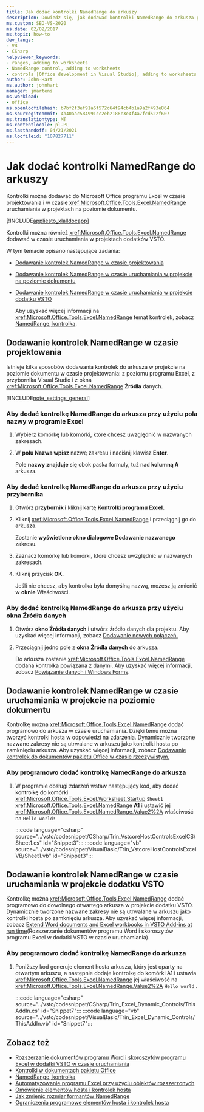 ```yaml
---
title: Jak dodać kontrolki NamedRange do arkuszy
description: Dowiedz się, jak dodawać kontrolki NamedRange do arkusza programu Excel Microsoft Office czasie projektowania i w czasie uruchamiania w projektach na poziomie dokumentu.
ms.custom: SEO-VS-2020
ms.date: 02/02/2017
ms.topic: how-to
dev_langs:
- VB
- CSharp
helpviewer_keywords:
- ranges, adding to worksheets
- NamedRange control, adding to worksheets
- controls [Office development in Visual Studio], adding to worksheets
author: John-Hart
ms.author: johnhart
manager: jmartens
ms.workload:
- office
ms.openlocfilehash: b7bf2f3ef91a6f572c64f94cb4b1a9a2f493e864
ms.sourcegitcommit: 4b40aac584991cc2eb2186c3e4f4a7fcd522f607
ms.translationtype: MT
ms.contentlocale: pl-PL
ms.lasthandoff: 04/21/2021
ms.locfileid: "107827711"
---
```

# <a name="how-to-add-namedrange-controls-to-worksheets"></a>Jak dodać kontrolki NamedRange do arkuszy
  Kontrolki można dodawać do Microsoft Office programu Excel w czasie projektowania i w czasie <xref:Microsoft.Office.Tools.Excel.NamedRange> uruchamiania w projektach na poziomie dokumentu.

 [!INCLUDE[appliesto_xlalldocapp](../vsto/includes/appliesto-xlalldocapp-md.md)]

 Kontrolki można również <xref:Microsoft.Office.Tools.Excel.NamedRange> dodawać w czasie uruchamiania w projektach dodatków VSTO.

 W tym temacie opisano następujące zadania:

- [Dodawanie kontrolek NamedRange w czasie projektowania](#designtime)

- [Dodawanie kontrolek NamedRange w czasie uruchamiania w projekcie na poziomie dokumentu](#runtimedoclevel)

- [Dodawanie kontrolek NamedRange w czasie uruchamiania w projekcie dodatku VSTO](#runtimeaddin)

  Aby uzyskać więcej informacji na <xref:Microsoft.Office.Tools.Excel.NamedRange> temat kontrolek, zobacz [NamedRange, kontrolka](../vsto/namedrange-control.md).

## <a name="add-namedrange-controls-at-design-time"></a><a name="designtime"></a> Dodawanie kontrolek NamedRange w czasie projektowania
 Istnieje kilka sposobów dodawania kontrolek do arkusza w projekcie na poziomie dokumentu w czasie projektowania: z poziomu programu Excel, z przybornika Visual Studio i z okna <xref:Microsoft.Office.Tools.Excel.NamedRange> **Źródła** danych. 

 [!INCLUDE[note_settings_general](../sharepoint/includes/note-settings-general-md.md)]

### <a name="to-add-a-namedrange-control-to-a-worksheet-using-the-name-box-in-excel"></a>Aby dodać kontrolkę NamedRange do arkusza przy użyciu pola nazwy w programie Excel

1. Wybierz komórkę lub komórki, które chcesz uwzględnić w nazwanych zakresach.

2. W **polu Nazwa wpisz** nazwę zakresu i naciśnij klawisz **Enter**.

     Pole **nazwy znajduje** się obok paska formuły, tuż nad **kolumną A** arkusza.

### <a name="to-add-a-namedrange-control-to-a-worksheet-using-the-toolbox"></a>Aby dodać kontrolkę NamedRange do arkusza przy użyciu przybornika

1. Otwórz **przybornik i** kliknij kartę **Kontrolki programu Excel.**

2. Kliknij <xref:Microsoft.Office.Tools.Excel.NamedRange> i przeciągnij go do arkusza.

     Zostanie **wyświetlone okno dialogowe Dodawanie nazwanego** zakresu.

3. Zaznacz komórkę lub komórki, które chcesz uwzględnić w nazwanych zakresach.

4. Kliknij przycisk **OK**.

     Jeśli nie chcesz, aby kontrolka była domyślną nazwą, możesz ją zmienić w **oknie** Właściwości.

### <a name="to-add-a-namedrange-control-to-a-worksheet-using-the-data-sources-window"></a>Aby dodać kontrolkę NamedRange do arkusza przy użyciu okna Źródła danych

1. Otwórz **okno Źródła danych** i utwórz źródło danych dla projektu. Aby uzyskać więcej informacji, zobacz [Dodawanie nowych połączeń.](../data-tools/add-new-connections.md)

2. Przeciągnij jedno pole z **okna Źródła danych** do arkusza.

     Do arkusza zostanie <xref:Microsoft.Office.Tools.Excel.NamedRange> dodana kontrolka powiązana z danymi. Aby uzyskać więcej informacji, zobacz [Powiązanie danych i Windows Forms](/dotnet/framework/winforms/data-binding-and-windows-forms).

## <a name="add-namedrange-controls-at-run-time-in-a-document-level-project"></a><a name="runtimedoclevel"></a> Dodawanie kontrolek NamedRange w czasie uruchamiania w projekcie na poziomie dokumentu
 Kontrolkę można <xref:Microsoft.Office.Tools.Excel.NamedRange> dodać programowo do arkusza w czasie uruchamiania. Dzięki temu można tworzyć kontrolki hosta w odpowiedzi na zdarzenia. Dynamicznie tworzone nazwane zakresy nie są utrwalane w arkuszu jako kontrolki hosta po zamknięciu arkusza. Aby uzyskać więcej informacji, zobacz [Dodawanie kontrolek do dokumentów pakietu Office w czasie rzeczywistym.](../vsto/adding-controls-to-office-documents-at-run-time.md)

### <a name="to-add-a-namedrange-control-to-a-worksheet-programmatically"></a>Aby programowo dodać kontrolkę NamedRange do arkusza

1. W programie obsługi zdarzeń wstaw następujący kod, aby dodać kontrolkę do komórki <xref:Microsoft.Office.Tools.Excel.Worksheet.Startup> `Sheet1` <xref:Microsoft.Office.Tools.Excel.NamedRange> **A1** i ustawić jej <xref:Microsoft.Office.Tools.Excel.NamedRange.Value2%2A> właściwość na `Hello world!`

     :::code language="csharp" source="../vsto/codesnippet/CSharp/Trin_VstcoreHostControlsExcelCS/Sheet1.cs" id="Snippet3":::
     :::code language="vb" source="../vsto/codesnippet/VisualBasic/Trin_VstcoreHostControlsExcelVB/Sheet1.vb" id="Snippet3":::

## <a name="add-namedrange-controls-at-run-time-in-a-vsto-add-in-project"></a><a name="runtimeaddin"></a> Dodawanie kontrolek NamedRange w czasie uruchamiania w projekcie dodatku VSTO
 Kontrolkę można <xref:Microsoft.Office.Tools.Excel.NamedRange> dodać programowo do dowolnego otwartego arkusza w projekcie dodatku VSTO. Dynamicznie tworzone nazwane zakresy nie są utrwalane w arkuszu jako kontrolki hosta po zamknięciu arkusza. Aby uzyskać więcej informacji, zobacz [Extend Word documents and Excel workbooks in VSTO Add-ins at run time](../vsto/extending-word-documents-and-excel-workbooks-in-vsto-add-ins-at-run-time.md)(Rozszerzanie dokumentów programu Word i skoroszytów programu Excel w dodatki VSTO w czasie uruchamiania).

### <a name="to-add-a-namedrange-control-to-a-worksheet-programmatically"></a>Aby programowo dodać kontrolkę NamedRange do arkusza

1. Poniższy kod generuje element hosta arkusza, który jest oparty na otwartym arkuszu, a następnie dodaje kontrolkę do komórki A1 i ustawia <xref:Microsoft.Office.Tools.Excel.NamedRange> jej właściwość na  <xref:Microsoft.Office.Tools.Excel.NamedRange.Value2%2A> `Hello world` .

     :::code language="csharp" source="../vsto/codesnippet/CSharp/Trin_Excel_Dynamic_Controls/ThisAddIn.cs" id="Snippet7":::
     :::code language="vb" source="../vsto/codesnippet/VisualBasic/Trin_Excel_Dynamic_Controls/ThisAddIn.vb" id="Snippet7":::

## <a name="see-also"></a>Zobacz też
- [Rozszerzanie dokumentów programu Word i skoroszytów programu Excel w dodatki VSTO w czasie uruchamiania](../vsto/extending-word-documents-and-excel-workbooks-in-vsto-add-ins-at-run-time.md)
- [Kontrolki w dokumentach pakietu Office](../vsto/controls-on-office-documents.md)
- [NamedRange, kontrolka](../vsto/namedrange-control.md)
- [Automatyzowanie programu Excel przy użyciu obiektów rozszerzonych](../vsto/automating-excel-by-using-extended-objects.md)
- [Omówienie elementów hosta i kontrolek hosta](../vsto/host-items-and-host-controls-overview.md)
- [Jak zmienić rozmiar formantów NamedRange](../vsto/how-to-resize-namedrange-controls.md)
- [Ograniczenia programowe elementów hosta i kontrolek hosta](../vsto/programmatic-limitations-of-host-items-and-host-controls.md)
